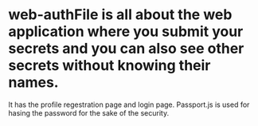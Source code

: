 # web-authFile is all about the web application where you submit your secrets and you can also see other secrets without knowing their names. 
It has the profile regestration page and login page.
Passport.js is used for hasing the password for the sake of the security.
